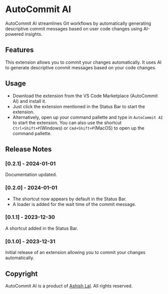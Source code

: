 # AutoCommit AI

AutoCommit AI streamlines Git workflows by automatically generating descriptive commit messages based on user code changes using AI-powered insights.

## Features

This extension allows you to commit your changes automatically. It uses AI to generate descriptive commit messages based on your code changes.

## Usage

- Download the extension from the VS Code Marketplace (AutoCommit AI) and install it.
- Just click the extension mentioned in the Status Bar to start the extension.
- Alternatively, open up your command pallette and type in `AutoCommit AI` to start the extension. You can also use the shortcut `Ctrl+Shift+P`(Windows) or `Cmd+Shift+P`(MacOS)  to open up the command pallette.

## Release Notes

### [0.2.1] - 2024-01-01

Documentation updated.

### [0.2.0] - 2024-01-01

- The shortcut now appears by default in the Status Bar.
- A loader is added for the wait time of the commit message.

### [0.1.1] - 2023-12-30

A shortcut added in the Status Bar.

### [0.1.0] - 2023-12-31

Initial release of an extension allowing you to commit your changes automatically.

## Copyright
AutoCommit AI is a product of [Ashish Lal](https://github.com/ashishlal2003). All rights reserved.